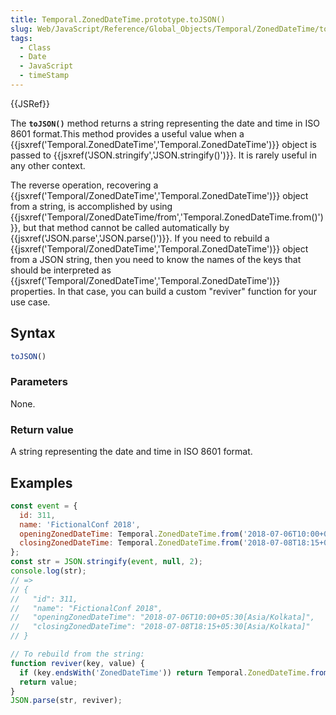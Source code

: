 ```yaml
---
title: Temporal.ZonedDateTime.prototype.toJSON()
slug: Web/JavaScript/Reference/Global_Objects/Temporal/ZonedDateTime/toJSON
tags:
  - Class
  - Date
  - JavaScript
  - timeStamp
---
```

{{JSRef}}

The **`toJSON()`** method returns a string representing the date and time in ISO
8601 format.This method provides a useful value when a
{{jsxref('Temporal.ZonedDateTime','Temporal.ZonedDateTime')}}
object is passed to
{{jsxref('JSON.stringify','JSON.stringify()')}}. It is rarely
useful in any other context.

The reverse operation, recovering a
{{jsxref('Temporal/ZonedDateTime','Temporal.ZonedDateTime')}}
object from a string, is accomplished by using
{{jsxref('Temporal/ZonedDateTime/from','Temporal.ZonedDateTime.from()')}},
but that method cannot be called automatically by
{{jsxref('JSON.parse','JSON.parse()')}}. If you need to rebuild a
{{jsxref('Temporal/ZonedDateTime','Temporal.ZonedDateTime')}}
object from a JSON string, then you need to know the names of the keys that
should be interpreted as
{{jsxref('Temporal/ZonedDateTime','Temporal.ZonedDateTime')}}
properties. In that case, you can build a custom "reviver" function for your use
case.

## Syntax

```js
toJSON()
```

### Parameters

None.

### Return value

A string representing the date and time in ISO 8601 format.

## Examples

```js
const event = {
  id: 311,
  name: 'FictionalConf 2018',
  openingZonedDateTime: Temporal.ZonedDateTime.from('2018-07-06T10:00+05:30[Asia/Kolkata]'),
  closingZonedDateTime: Temporal.ZonedDateTime.from('2018-07-08T18:15+05:30[Asia/Kolkata]')
};
const str = JSON.stringify(event, null, 2);
console.log(str);
// =>
// {
//   "id": 311,
//   "name": "FictionalConf 2018",
//   "openingZonedDateTime": "2018-07-06T10:00+05:30[Asia/Kolkata]",
//   "closingZonedDateTime": "2018-07-08T18:15+05:30[Asia/Kolkata]"
// }

// To rebuild from the string:
function reviver(key, value) {
  if (key.endsWith('ZonedDateTime')) return Temporal.ZonedDateTime.from(value);
  return value;
}
JSON.parse(str, reviver);
```
